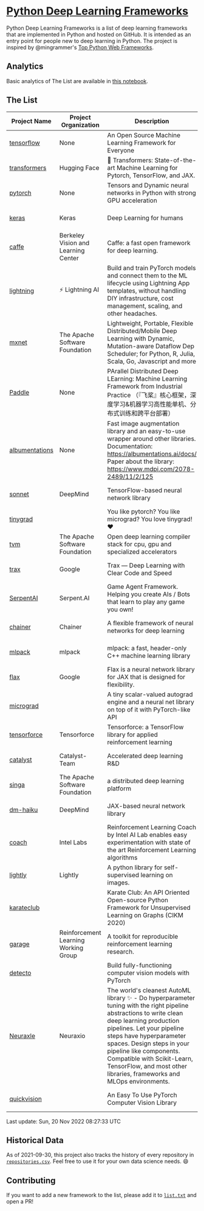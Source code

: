 # [Python Deep Learning Frameworks](https://www.github.com/shimst3r/python-deep-learning-frameworks)

Python Deep Learning Frameworks is a list of deep learning frameworks that are implemented in Python and hosted on GitHub. It is intended as an entry point for people new to deep learning in Python. The project is inspired by @mingrammer's [Top Python Web Frameworks](https://github.com/mingrammer/python-web-framework-stars).

## Analytics

Basic analytics of The List are available in [this notebook](./notebooks/development_over_time.ipynb).

## The List

| Project Name | Project Organization | Description | Stars | Forks | Open Issues | Last Commit |
| ------------ | -------------------- | ----------- | ----: | ----: | ----------: | ----------- |
| [tensorflow](https://tensorflow.org) | None | An Open Source Machine Learning Framework for Everyone | 169189 | 87480 | 2359 | 0 day(s) ago |
| [transformers](https://huggingface.co/transformers) | Hugging Face | 🤗 Transformers: State-of-the-art Machine Learning for Pytorch, TensorFlow, and JAX. | 74503 | 16955 | 551 | 0 day(s) ago |
| [pytorch](https://pytorch.org) | None | Tensors and Dynamic neural networks in Python with strong GPU acceleration | 60402 | 16830 | 10538 | 0 day(s) ago |
| [keras](http://keras.io/) | Keras | Deep Learning for humans | 56691 | 19214 | 345 | 0 day(s) ago |
| [caffe](http://caffe.berkeleyvision.org/) | Berkeley Vision and Learning Center | Caffe: a fast open framework for deep learning. | 32972 | 18980 | 1180 | 1 day(s) ago |
| [lightning](https://lightning.ai) | ⚡️ Lightning AI  | Build and train PyTorch models and connect them to the ML lifecycle using Lightning App templates, without handling DIY infrastructure, cost management, scaling, and other headaches. | 20668 | 2651 | 625 | 0 day(s) ago |
| [mxnet](https://mxnet.apache.org) | The Apache Software Foundation | Lightweight, Portable, Flexible Distributed/Mobile Deep Learning with Dynamic, Mutation-aware Dataflow Dep Scheduler; for Python, R, Julia, Scala, Go, Javascript and more | 20171 | 6880 | 1983 | 0 day(s) ago |
| [Paddle](http://www.paddlepaddle.org/) | None | PArallel Distributed Deep LEarning: Machine Learning Framework from Industrial Practice （『飞桨』核心框架，深度学习&机器学习高性能单机、分布式训练和跨平台部署） | 19182 | 4783 | 3008 | 0 day(s) ago |
| [albumentations](https://albumentations.ai) | None | Fast image augmentation library and an easy-to-use wrapper around other libraries. Documentation:  https://albumentations.ai/docs/ Paper about the library: https://www.mdpi.com/2078-2489/11/2/125 | 11195 | 1438 | 317 | 0 day(s) ago |
| [sonnet](https://sonnet.dev/) | DeepMind | TensorFlow-based neural network library | 9433 | 1340 | 32 | 2 day(s) ago |
| [tinygrad](https://github.com/geohot/tinygrad) |  | You like pytorch? You like micrograd? You love tinygrad! ❤️  | 9035 | 822 | 19 | 0 day(s) ago |
| [tvm](https://tvm.apache.org/) | The Apache Software Foundation | Open deep learning compiler stack for cpu, gpu and specialized accelerators | 8792 | 2796 | 628 | 0 day(s) ago |
| [trax](https://github.com/google/trax) | Google | Trax — Deep Learning with Clear Code and Speed | 7176 | 749 | 101 | 1 day(s) ago |
| [SerpentAI](http://serpent.ai) | Serpent.AI | Game Agent Framework. Helping you create AIs / Bots that learn to play any game you own! | 6372 | 755 | 2 | 0 day(s) ago |
| [chainer](https://chainer.org) | Chainer | A flexible framework of neural networks for deep learning | 5743 | 1392 | 12 | 2 day(s) ago |
| [mlpack](https://www.mlpack.org/) | mlpack | mlpack: a fast, header-only C++ machine learning library | 4143 | 1449 | 43 | 0 day(s) ago |
| [flax](https://flax.readthedocs.io) | Google | Flax is a neural network library for JAX that is designed for flexibility. | 3746 | 430 | 128 | 0 day(s) ago |
| [micrograd](https://github.com/karpathy/micrograd) |  | A tiny scalar-valued autograd engine and a neural net library on top of it with PyTorch-like API | 3245 | 289 | 13 | 0 day(s) ago |
| [tensorforce](https://github.com/tensorforce/tensorforce) | Tensorforce | Tensorforce: a TensorFlow library for applied reinforcement learning | 3189 | 537 | 32 | 2 day(s) ago |
| [catalyst](https://catalyst-team.com) | Catalyst-Team | Accelerated deep learning R&D | 3035 | 376 | 7 | 2 day(s) ago |
| [singa](https://github.com/apache/singa) | The Apache Software Foundation | a distributed deep learning platform | 2709 | 880 | 39 | 4 day(s) ago |
| [dm-haiku](https://dm-haiku.readthedocs.io) | DeepMind | JAX-based neural network library | 2253 | 185 | 92 | 0 day(s) ago |
| [coach](https://intellabs.github.io/coach/) | Intel Labs | Reinforcement Learning Coach by Intel AI Lab enables easy experimentation with state of the art Reinforcement Learning algorithms | 2207 | 443 | 90 | 2 day(s) ago |
| [lightly](https://github.com/lightly-ai/lightly) | Lightly | A python library for self-supervised learning on images. | 1910 | 154 | 80 | 0 day(s) ago |
| [karateclub](https://karateclub.readthedocs.io) |  | Karate Club: An API Oriented Open-source Python Framework for Unsupervised Learning on Graphs (CIKM 2020) | 1774 | 226 | 1 | 1 day(s) ago |
| [garage](https://github.com/rlworkgroup/garage) | Reinforcement Learning Working Group | A toolkit for reproducible reinforcement learning research. | 1556 | 275 | 229 | 1 day(s) ago |
| [detecto](https://detecto.readthedocs.io/) |  | Build fully-functioning computer vision models with PyTorch | 566 | 99 | 38 | 20 day(s) ago |
| [Neuraxle](https://www.neuraxle.org/) | Neuraxio | The world's cleanest AutoML library ✨ - Do hyperparameter tuning with the right pipeline abstractions to write clean deep learning production pipelines. Let your pipeline steps have hyperparameter spaces. Design steps in your pipeline like components. Compatible with Scikit-Learn, TensorFlow, and most other libraries, frameworks and MLOps environments. | 548 | 54 | 56 | 3 day(s) ago |
| [quickvision](https://github.com/oke-aditya/quickvision) |  | An Easy To Use PyTorch Computer Vision Library | 50 | 5 | 19 | 12 day(s) ago |

Last update: Sun, 20 Nov 2022 08:27:33 UTC

## Historical Data

As of 2021-09-30, this project also tracks the history of every repository in [`repositories.csv`](./repositories.csv). Feel free to use it for your own data science needs. :smile:

## Contributing

If you want to add a new framework to the list, please add it to [`list.txt`](./python-deep-learning-frameworks/list.txt) and open a PR!